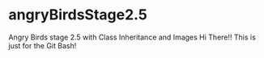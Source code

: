 # angryBirdsStage2.5
Angry Birds stage 2.5 with Class Inheritance and Images
Hi There!! This is just for the Git Bash!
